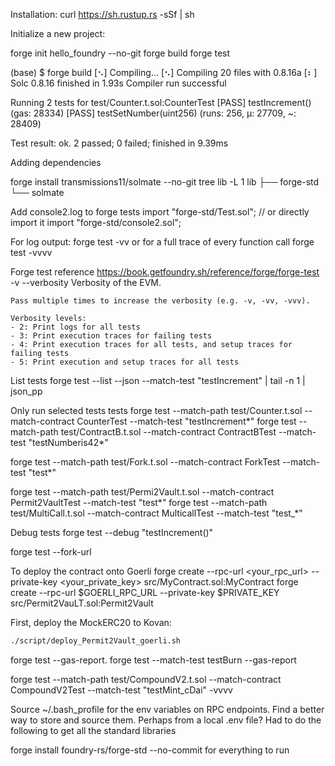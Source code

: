 Installation:
curl https://sh.rustup.rs -sSf | sh

Initialize a new project:

forge init hello_foundry --no-git
forge build
forge test

(base) $ forge build
[⠢] Compiling...
[⠢] Compiling 20 files with 0.8.16a
[⠆] Solc 0.8.16 finished in 1.93s
Compiler run successful

Running 2 tests for test/Counter.t.sol:CounterTest
[PASS] testIncrement() (gas: 28334)
[PASS] testSetNumber(uint256) (runs: 256, μ: 27709, ~: 28409)

Test result: ok. 2 passed; 0 failed; finished in 9.39ms

Adding dependencies

forge install transmissions11/solmate --no-git
tree lib -L 1
lib
├── forge-std
└── solmate

Add console2.log to forge tests
import "forge-std/Test.sol";
// or directly import it
import "forge-std/console2.sol";

For log output:
forge test -vv
or
for a full trace of every function call
forge test -vvvv

Forge test reference
https://book.getfoundry.sh/reference/forge/forge-test
-v
--verbosity
Verbosity of the EVM.

    Pass multiple times to increase the verbosity (e.g. -v, -vv, -vvv).

    Verbosity levels:
    - 2: Print logs for all tests
    - 3: Print execution traces for failing tests
    - 4: Print execution traces for all tests, and setup traces for failing tests
    - 5: Print execution and setup traces for all tests

List tests
forge test --list --json --match-test "testIncrement" | tail -n 1 | json_pp

Only run selected tests tests
forge test --match-path test/Counter.t.sol --match-contract CounterTest --match-test "testIncrement*"
forge test --match-path test/ContractB.t.sol --match-contract ContractBTest --match-test "testNumberis42*"

forge test --match-path test/Fork.t.sol --match-contract ForkTest --match-test "test\*"

forge test --match-path test/Permi2Vault.t.sol --match-contract Permit2VaultTest --match-test "test\*"
forge test --match-path test/MultiCall.t.sol --match-contract MulticallTest --match-test "test\_\*"

Debug tests
forge test --debug "testIncrement()"

forge test --fork-url <url>

To deploy the contract onto Goerli
forge create --rpc-url <your_rpc_url> --private-key <your_private_key> src/MyContract.sol:MyContract
forge create --rpc-url $GOERLI_RPC_URL --private-key $PRIVATE_KEY src/Permit2VauLT.sol:Permit2Vault

First, deploy the MockERC20 to Kovan:

```bash
./script/deploy_Permit2Vault_goerli.sh
```

forge test --gas-report.
forge test --match-test testBurn --gas-report

forge test --match-path test/CompoundV2.t.sol --match-contract CompoundV2Test --match-test "testMint_cDai" -vvvv

Source ~/.bash_profile for the env variables on RPC endpoints.
Find a better way to store and source them. Perhaps from a local .env file?
Had to do the following to get all the standard libraries

forge install foundry-rs/forge-std --no-commit for everything to run 
